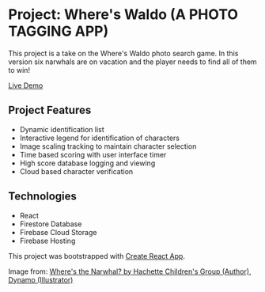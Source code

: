 # Project: Where's Waldo (A PHOTO TAGGING APP)

This project is a take on the Where's Waldo photo search game. In this version
six narwhals are on vacation and the player needs to find all of them to win!

[Live Demo](https://where-s-waldo-51850.web.app)

## Project Features

- Dynamic identification list
- Interactive legend for identification of characters
- Image scaling tracking to maintain character selection
- Time based scoring with user interface timer
- High score database logging and viewing
- Cloud based character verification

## Technologies

- React
- Firestore Database
- Firebase Cloud Storage
- Firebase Hosting

This project was bootstrapped with [Create React App](https://github.com/facebook/create-react-app).

Image from: [Where's the Narwhal? by Hachette Children's Group (Author), Dynamo (Illustrator)](https://www.amazon.com/Wheres-Narwhal-Search-Find-Book/dp/1408359464/ref=zg_bs_4901994051_17/355-1144435-3690642?pd_rd_i=1408359464&psc=1)
